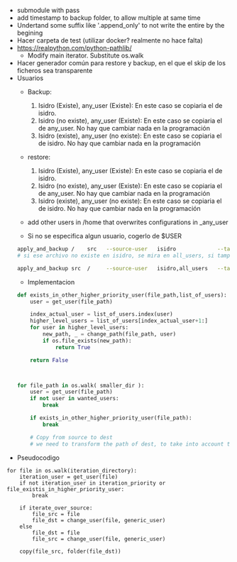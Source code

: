 - submodule with pass
- add timestamp to backup folder, to allow multiple at same time
- Undertand some suffix like '.append_only' to not write the entire by the begining
- Hacer carpeta de test (utilizar docker? realmente no hace falta)
- https://realpython.com/python-pathlib/
    - Modify main iterator. Substitute os.walk
- Hacer generador común para restore y backup, en el que el skip de los ficheros sea transparente
- Usuarios
    - Backup:
        1. Isidro (Existe), any_user (Existe):
            En este caso se copiaria el de isidro.
        2. Isidro (no existe), any_user (Existe):
            En este caso se copiaria el de any_user. No hay que cambiar nada en la programación
        3. Isidro (existe), any_user (no existe):
            En este caso se copiaria el de isidro. No hay que cambiar nada en la programación
    - restore:
        1. Isidro (Existe), any_user (Existe):
            En este caso se copiaria el de isidro.
        2. Isidro (no existe), any_user (Existe):
            En este caso se copiaria el de any_user. No hay que cambiar nada en la programación
        3. Isidro (existe), any_user (no existe):
            En este caso se copiaria el de isidro. No hay que cambiar nada en la programación


    - add other users in /home that overwrites configurations in \_any_user
    - Si no se especifica algun usuario, cogerlo de $USER 
    ```bash
    apply_and_backup /    src   --source-user   isidro             --target-user   isidro,all_users 
    # si ese archivo no existe en isidro, se mira en all_users, si tampoco existe, no se copia
    
    apply_and_backup src  /     --source-user   isidro,all_users   --target-user   isidro
    ```
    - Implementacion
    ```python
    def exists_in_other_higher_priority_user(file_path,list_of_users):
        user = get_user(file_path)
    
        index_actual_user = list_of_users.index(user)
        higher_level_users = list_of_users[index_actual_user+1:]
        for user in higher_level_users:
            new_path, _ = change_path(file_path, user) 
            if os.file_exists(new_path):
                return True
    
        return False
    
    
    
    for file_path in os.walk( smaller_dir ):
        user = get_user(file_path)
        if not user in wanted_users:
            break
    
        if exists_in_other_higher_priority_user(file_path):
            break
    
        # Copy from source to dest
        # we need to transform the path of dest, to take into account the users
    ```
- Pseudocodigo
```
for file in os.walk(iteration_directory):
    iteration_user = get_user(file)
    if not iteration_user in iteration_priority or file_existis_in_higher_priority_user:
        break

    if iterate_over_source:
        file_src = file
        file_dst = change_user(file, generic_user)
    else
        file_dst = file
        file_src = change_user(file, generic_user)

    copy(file_src, folder(file_dst))
```
